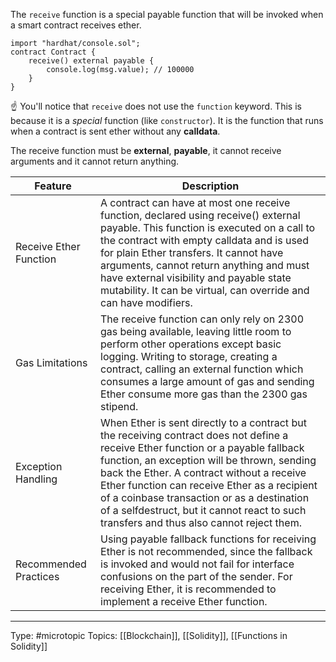 The `receive` function is a special payable function that will be invoked when a smart contract receives ether.

```solidity
import "hardhat/console.sol";
contract Contract {
    receive() external payable {
        console.log(msg.value); // 100000
    }
}
```

☝️ You'll notice that `receive` does not use the `function` keyword. This is because it is a _special_ function (like `constructor`). It is the function that runs when a contract is sent ether without any **calldata**.

The receive function must be **external**, **payable**, it cannot receive arguments and it cannot return anything.


| Feature | Description                                                                                                                                                                                                                                                                                                                                                                                                              |
|-----------------------------|--------------------------------------------------------------------------------------------------------------------------------------------------------------------------------------------------------------------------------------------------------------------------------------------------------------------------------------------------------------------------------------------------------------------------|
| Receive Ether Function      | A contract can have at most one receive function, declared using receive() external payable. This function is executed on a call to the contract with empty calldata and is used for plain Ether transfers. It cannot have arguments, cannot return anything and must have external visibility and payable state mutability. It can be virtual, can override and can have modifiers.                                     |
| Gas Limitations             | The receive function can only rely on 2300 gas being available, leaving little room to perform other operations except basic logging. Writing to storage, creating a contract, calling an external function which consumes a large amount of gas and sending Ether consume more gas than the 2300 gas stipend.                                                                                                           |
| Exception Handling          | When Ether is sent directly to a contract but the receiving contract does not define a receive Ether function or a payable fallback function, an exception will be thrown, sending back the Ether. A contract without a receive Ether function can receive Ether as a recipient of a coinbase transaction or as a destination of a selfdestruct, but it cannot react to such transfers and thus also cannot reject them. |
| Recommended Practices       | Using payable fallback functions for receiving Ether is not recommended, since the fallback is invoked and would not fail for interface confusions on the part of the sender. For receiving Ether, it is recommended to implement a receive Ether function.                                                                                                                                                              |


___
Type: #microtopic 
Topics: [[Blockchain]], [[Solidity]], [[Functions in Solidity]]

